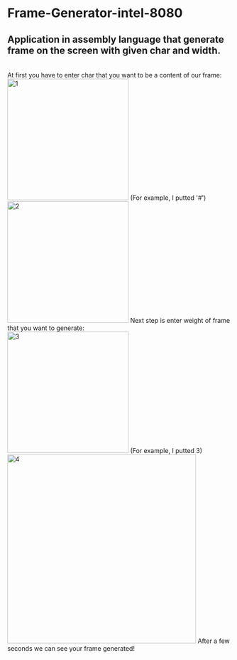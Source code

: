 # Frame-Generator-intel-8080
<h2>Application in assembly language that generate frame on the screen with given char and width.</h2></br>
At first you have to enter char that you want to be a content of our frame:</br>
<img width="273" alt="1" src="https://user-images.githubusercontent.com/67584450/167301310-a09a00f4-0aa2-4c33-ad3a-d8fb45e829a9.PNG">
(For example, I putted '#')</br>
<img width="273" alt="2" src="https://user-images.githubusercontent.com/67584450/167301584-73d498cb-334c-4309-b8eb-420505d60db1.PNG">
Next step is enter weight of frame that you want to generate:</br>
<img width="273" alt="3" src="https://user-images.githubusercontent.com/67584450/167301655-81df215c-1cd1-40d5-8926-ad08b805fda3.PNG">
(For example, I putted 3)</br>
<img width="425" alt="4" src="https://user-images.githubusercontent.com/67584450/167301719-505ea788-e20a-4fb6-b0b8-9bf4c6d44b08.PNG">
After a few seconds we can see your frame generated! 
